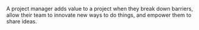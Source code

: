 A project manager adds value to a project when they break down barriers, allow their team to innovate new ways to do things, and empower them to share ideas.